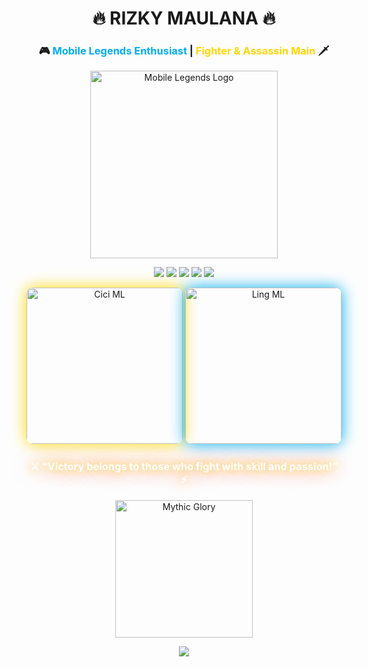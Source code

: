 <h1 align="center">🔥 RIZKY MAULANA 🔥</h1>

<h3 align="center">
  🎮 <span style="color:#00ADEF;">Mobile Legends Enthusiast</span> | 
  <span style="color:#FFD700;">Fighter & Assassin Main</span> 🗡️
</h3>

<p align="center">
  <img src="https://media.tenor.com/fxXfF6kzXMcAAAAd/mobile-legends.gif" width="300" alt="Mobile Legends Logo" />
</p>

<p align="center">
  <img src="https://img.shields.io/badge/Rank-🌟Mythic%20Immortal🌟-%23FF4654?style=for-the-badge&logo=googleplay&logoColor=white" />
  <img src="https://img.shields.io/badge/Role-Fighter-%23FFB700?style=for-the-badge&logo=coursera&logoColor=white" />
  <img src="https://img.shields.io/badge/Role-Assassin-%2300ADEF?style=for-the-badge&logo=riotgames&logoColor=white" />
  <img src="https://img.shields.io/badge/Favorite_Hero-Cici-%23FFD700?style=for-the-badge&logo=apachespark&logoColor=white" />
  <img src="https://img.shields.io/badge/Favorite_Hero-Ling-%2300ADEF?style=for-the-badge&logo=apachespark&logoColor=white" />
</p>

<p align="center">
  <img src="https://media.tenor.com/mJboeWjX6RQAAAAC/cici-mobile-legends.gif" width="250" alt="Cici ML" style="border-radius:10px;box-shadow:0 0 25px #FFD700;">
  <img src="https://media.tenor.com/Rv6t-EqK5JYAAAAd/ling-mobile-legends.gif" width="250" alt="Ling ML" style="border-radius:10px;box-shadow:0 0 25px #00ADEF;">
</p>

<h3 align="center" style="color:#fff; text-shadow:0 0 15px #FFD700, 0 0 30px #FF4654;">
  ⚔️ “Victory belongs to those who fight with skill and passion!” ⚡
</h3>

<p align="center">
  <img src="https://media.tenor.com/8sA0Qokl_d0AAAAd/mobile-legends-mythic.gif" width="220" alt="Mythic Glory" />
</p>

<div align="center">
  <img src="https://readme-typing-svg.herokuapp.com?font=Orbitron&size=22&duration=4000&color=00ADEF&center=true&vCenter=true&lines=⚔️+Rise+from+the+shadows...;💥+Unleash+your+ultimate+skills!;🔥+The+Battlefield+awaits!" />
</div>



